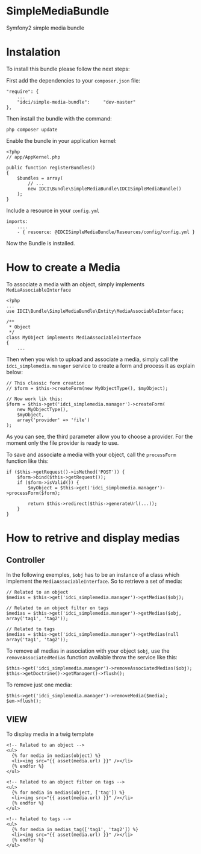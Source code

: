 SimpleMediaBundle
=================

Symfony2 simple media bundle


Instalation
===========

To install this bundle please follow the next steps:

First add the dependencies to your `composer.json` file:

    "require": {
        ...
        "idci/simple-media-bundle":     "dev-master"
    },

Then install the bundle with the command:

    php composer update

Enable the bundle in your application kernel:

    <?php
    // app/AppKernel.php

    public function registerBundles()
    {
        $bundles = array(
            // ...
            new IDCI\Bundle\SimpleMediaBundle\IDCISimpleMediaBundle()
        );
    }

Include a resource in your `config.yml`

    imports:
        ....
        - { resource: @IDCISimpleMediaBundle/Resources/config/config.yml }

Now the Bundle is installed.


How to create a Media
=====================

To associate a media with an object, simply implements `MediaAssociableInterface`

    <?php
    ...
    use IDCI\Bundle\SimpleMediaBundle\Entity\MediaAssociableInterface;

    /**
     * Object
     */
    class MyObject implements MediaAssociableInterface
    {
        ...

Then when you wish to upload and associate a media, simply call the `idci_simplemedia.manager`
service to create a form and process it as explain below:

    // This classic form creation
    // $form = $this->createForm(new MyObjectType(), $myObject);

    // Now work lik this:
    $form = $this->get('idci_simplemedia.manager')->createForm(
        new MyObjectType(),
        $myObject,
        array('provider' => 'file')
    );

As you can see, the third parameter allow you to choose a provider. For the moment
only the file provider is ready to use.

To save and associate a media with your object, call the `processForm` function like this:

    if ($this->getRequest()->isMethod('POST')) {
        $form->bind($this->getRequest());
        if ($form->isValid()) {
            $myObject = $this->get('idci_simplemedia.manager')->processForm($form);

            return $this->redirect($this->generateUrl(...));
        }
    }

How to retrive and display medias
=================================

Controller
----------

In the following exemples, `$obj` has to be an instance of a class which implement
the `MediaAssociableInterface`. So to retrieve a set of media:

    // Related to an object
    $medias = $this->get('idci_simplemedia.manager')->getMedias($obj);
    
    // Related to an object filter on tags
    $medias = $this->get('idci_simplemedia.manager')->getMedias($obj, array('tag1', 'tag2'));
    
    // Related to tags
    $medias = $this->get('idci_simplemedia.manager')->getMedias(null array('tag1', 'tag2'));

To remove all medias in association with your object `$obj`, use the `removeAssociatedMedias`
function available throw the service like this:

    $this->get('idci_simplemedia.manager')->removeAssociatedMedias($obj);
    $this->getDoctrine()->getManager()->flush();

To remove just one media:

    $this->get('idci_simplemedia.manager')->removeMedia($media);
    $em->flush();

VIEW
----

To display media in a twig template

    <!-- Related to an object -->
    <ul>
      {% for media in medias(object) %}
      <li><img src="{{ asset(media.url) }}" /></li>
      {% endfor %}
    </ul>

    <!-- Related to an object filter on tags -->
    <ul>
      {% for media in medias(object, ['tag']) %}
      <li><img src="{{ asset(media.url) }}" /></li>
      {% endfor %}
    </ul>

    <!-- Related to tags -->
    <ul>
      {% for media in medias_tag(['tag1', 'tag2']) %}
      <li><img src="{{ asset(media.url) }}" /></li>
      {% endfor %}
    </ul>

